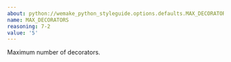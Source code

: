 ```yaml
---
about: python://wemake_python_styleguide.options.defaults.MAX_DECORATORS
name: MAX_DECORATORS
reasoning: 7-2
value: '5'
---
```


Maximum number of decorators.